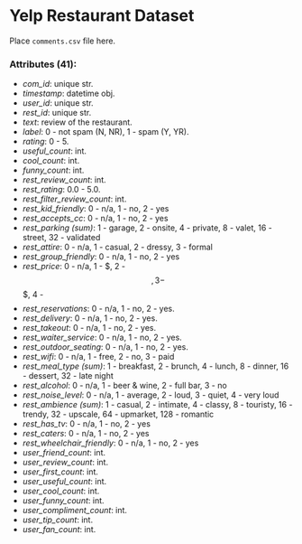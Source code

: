 Yelp Restaurant Dataset
===

Place `comments.csv` file here.

### Attributes (41): ###

* *com_id*: unique str.
* *timestamp*: datetime obj.
* *user_id*: unique str.
* *rest_id*: unique str.
* *text*: review of the restaurant.
* *label*: 0 - not spam (N, NR), 1 - spam (Y, YR).
* *rating*: 0 - 5.
* *useful_count*: int.
* *cool_count*: int.
* *funny_count*: int.
* *rest_review_count*: int.
* *rest_rating*: 0.0 - 5.0.
* *rest_filter_review_count*: int.
* *rest_kid_friendly*: 0 - n/a, 1 - no, 2 - yes
* *rest_accepts_cc*: 0 - n/a, 1 - no, 2 - yes
* *rest_parking (sum)*: 1 - garage, 2 - onsite, 4 - private, 8 - valet, 16 - street, 32 - validated
* *rest_attire*: 0 - n/a, 1 - casual, 2 - dressy, 3 - formal
* *rest_group_friendly*: 0 - n/a, 1 - no, 2 - yes
* *rest_price*: 0 - n/a, 1 - $, 2 - $$, 3 - $$$, 4 - $$$$
* *rest_reservations*: 0 - n/a, 1 - no, 2 - yes.
* *rest_delivery*: 0 - n/a, 1 - no, 2 - yes.
* *rest_takeout*: 0 - n/a, 1 - no, 2 - yes.
* *rest_waiter_service*: 0 - n/a, 1 - no, 2 - yes.
* *rest_outdoor_seating*: 0 - n/a, 1 - no, 2 - yes.
* *rest_wifi*: 0 - n/a, 1 - free, 2 - no, 3 - paid
* *rest_meal_type (sum)*: 1 - breakfast, 2 - brunch, 4 - lunch, 8 - dinner, 16 - dessert, 32 - late night
* *rest_alcohol*: 0 - n/a, 1 - beer & wine, 2 - full bar, 3 - no
* *rest_noise_level*: 0 - n/a, 1 - average, 2 - loud, 3 - quiet, 4 - very loud
* *rest_ambience (sum)*: 1 - casual, 2 - intimate, 4 - classy, 8 - touristy, 16 - trendy, 32 - upscale, 64 - upmarket, 128 - romantic
* *rest_has_tv*: 0 - n/a, 1 - no, 2 - yes
* *rest_caters*: 0 - n/a, 1 - no, 2 - yes
* *rest_wheelchair_friendly*: 0 - n/a, 1 - no, 2 - yes
* *user_friend_count*: int.
* *user_review_count*: int.
* *user_first_count*: int.
* *user_useful_count*: int.
* *user_cool_count*: int.
* *user_funny_count*: int.
* *user_compliment_count*: int.
* *user_tip_count*: int.
* *user_fan_count*: int.